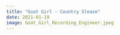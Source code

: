 ```yaml
---
title: "Goat Girl - Country Sleaze"
date: 2021-01-19
image: Goat_Girl_Recording_Engineer.jpeg
---
```

